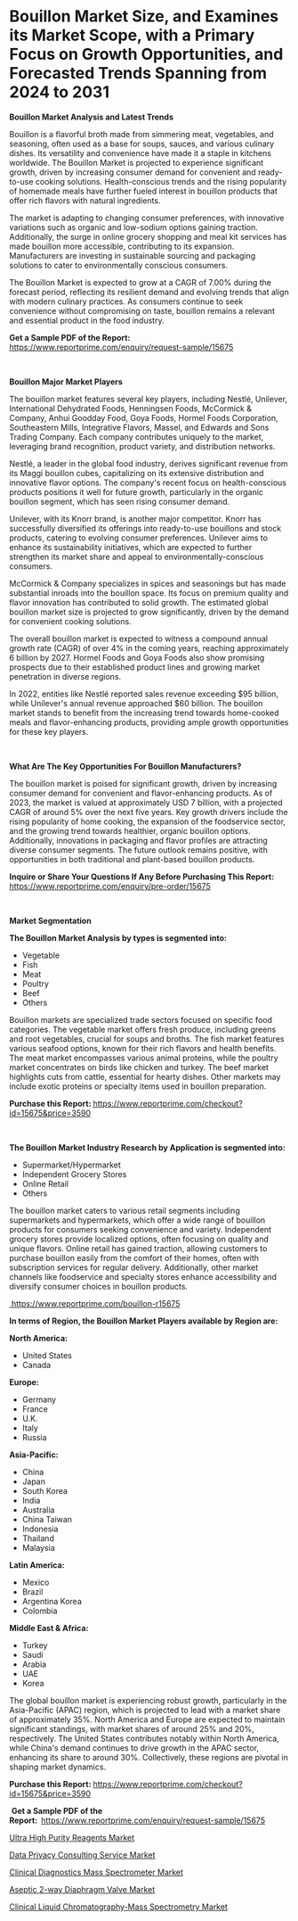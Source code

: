 <p><h1>Bouillon Market Size, and Examines its Market Scope, with a Primary Focus on Growth Opportunities, and Forecasted Trends Spanning from 2024 to 2031</h1></p><p><strong>Bouillon Market Analysis and Latest Trends</strong></p>
<p><p>Bouillon is a flavorful broth made from simmering meat, vegetables, and seasoning, often used as a base for soups, sauces, and various culinary dishes. Its versatility and convenience have made it a staple in kitchens worldwide. The Bouillon Market is projected to experience significant growth, driven by increasing consumer demand for convenient and ready-to-use cooking solutions. Health-conscious trends and the rising popularity of homemade meals have further fueled interest in bouillon products that offer rich flavors with natural ingredients.</p><p>The market is adapting to changing consumer preferences, with innovative variations such as organic and low-sodium options gaining traction. Additionally, the surge in online grocery shopping and meal kit services has made bouillon more accessible, contributing to its expansion. Manufacturers are investing in sustainable sourcing and packaging solutions to cater to environmentally conscious consumers. </p><p>The Bouillon Market is expected to grow at a CAGR of 7.00% during the forecast period, reflecting its resilient demand and evolving trends that align with modern culinary practices. As consumers continue to seek convenience without compromising on taste, bouillon remains a relevant and essential product in the food industry.</p></p>
<p><strong>Get a Sample PDF of the Report:&nbsp;</strong> <a href="https://www.reportprime.com/enquiry/request-sample/15675?utm_campaign=1471&utm_medium=2&utm_source=Github&utm_content=ia&utm_term=11102024&utm_id=bouillon">https://www.reportprime.com/enquiry/request-sample/15675</a></p>
<p>&nbsp;</p>
<p><strong>Bouillon Major Market Players</strong></p>
<p><p>The bouillon market features several key players, including Nestlé, Unilever, International Dehydrated Foods, Henningsen Foods, McCormick & Company, Anhui Goodday Food, Goya Foods, Hormel Foods Corporation, Southeastern Mills, Integrative Flavors, Massel, and Edwards and Sons Trading Company. Each company contributes uniquely to the market, leveraging brand recognition, product variety, and distribution networks.</p><p>Nestlé, a leader in the global food industry, derives significant revenue from its Maggi bouillon cubes, capitalizing on its extensive distribution and innovative flavor options. The company's recent focus on health-conscious products positions it well for future growth, particularly in the organic bouillon segment, which has seen rising consumer demand.</p><p>Unilever, with its Knorr brand, is another major competitor. Knorr has successfully diversified its offerings into ready-to-use bouillons and stock products, catering to evolving consumer preferences. Unilever aims to enhance its sustainability initiatives, which are expected to further strengthen its market share and appeal to environmentally-conscious consumers.</p><p>McCormick & Company specializes in spices and seasonings but has made substantial inroads into the bouillon space. Its focus on premium quality and flavor innovation has contributed to solid growth. The estimated global bouillon market size is projected to grow significantly, driven by the demand for convenient cooking solutions.</p><p>The overall bouillon market is expected to witness a compound annual growth rate (CAGR) of over 4% in the coming years, reaching approximately 6 billion by 2027. Hormel Foods and Goya Foods also show promising prospects due to their established product lines and growing market penetration in diverse regions.</p><p>In 2022, entities like Nestlé reported sales revenue exceeding $95 billion, while Unilever's annual revenue approached $60 billion. The bouillon market stands to benefit from the increasing trend towards home-cooked meals and flavor-enhancing products, providing ample growth opportunities for these key players.</p></p>
<p>&nbsp;</p>
<p><strong>What Are The Key Opportunities For Bouillon Manufacturers?</strong></p>
<p><p>The bouillon market is poised for significant growth, driven by increasing consumer demand for convenient and flavor-enhancing products. As of 2023, the market is valued at approximately USD 7 billion, with a projected CAGR of around 5% over the next five years. Key growth drivers include the rising popularity of home cooking, the expansion of the foodservice sector, and the growing trend towards healthier, organic bouillon options. Additionally, innovations in packaging and flavor profiles are attracting diverse consumer segments. The future outlook remains positive, with opportunities in both traditional and plant-based bouillon products.</p></p>
<p><strong>Inquire or Share Your Questions If Any Before Purchasing This Report:</strong> <a href="https://www.reportprime.com/enquiry/pre-order/15675?utm_campaign=1471&utm_medium=2&utm_source=Github&utm_content=ia&utm_term=11102024&utm_id=bouillon">https://www.reportprime.com/enquiry/pre-order/15675</a></p>
<p>&nbsp;</p>
<p><strong>Market Segmentation</strong></p>
<p><strong>The Bouillon Market Analysis by types is segmented into:</strong></p>
<p><ul><li>Vegetable</li><li>Fish</li><li>Meat</li><li>Poultry</li><li>Beef</li><li>Others</li></ul></p>
<p><p>Bouillon markets are specialized trade sectors focused on specific food categories. The vegetable market offers fresh produce, including greens and root vegetables, crucial for soups and broths. The fish market features various seafood options, known for their rich flavors and health benefits. The meat market encompasses various animal proteins, while the poultry market concentrates on birds like chicken and turkey. The beef market highlights cuts from cattle, essential for hearty dishes. Other markets may include exotic proteins or specialty items used in bouillon preparation.</p></p>
<p><strong>Purchase this Report:&nbsp;</strong><a href="https://www.reportprime.com/checkout?id=15675&price=3590&utm_campaign=1471&utm_medium=2&utm_source=Github&utm_content=ia&utm_term=11102024&utm_id=bouillon">https://www.reportprime.com/checkout?id=15675&price=3590</a></p>
<p>&nbsp;</p>
<p><strong>The Bouillon Market Industry Research by Application is segmented into:</strong></p>
<p><ul><li>Supermarket/Hypermarket</li><li>Independent Grocery Stores</li><li>Online Retail</li><li>Others</li></ul></p>
<p><p>The bouillon market caters to various retail segments including supermarkets and hypermarkets, which offer a wide range of bouillon products for consumers seeking convenience and variety. Independent grocery stores provide localized options, often focusing on quality and unique flavors. Online retail has gained traction, allowing customers to purchase bouillon easily from the comfort of their homes, often with subscription services for regular delivery. Additionally, other market channels like foodservice and specialty stores enhance accessibility and diversify consumer choices in bouillon products.</p></p>
<p><a href="https://www.reportprime.com/bouillon-r15675?utm_campaign=1471&utm_medium=2&utm_source=Github&utm_content=ia&utm_term=11102024&utm_id=bouillon">&nbsp;https://www.reportprime.com/bouillon-r15675</a></p>
<p><strong>In terms of Region, the Bouillon Market Players available by Region are:</strong></p>
<p>
    <p> <strong> North America: </strong>
        <ul>
            <li>United States</li>
            <li>Canada</li>
        </ul>
        </p> 
    <p> <strong> Europe: </strong>
        <ul>
            <li>Germany</li>
            <li>France</li>
            <li>U.K.</li>
            <li>Italy</li>
            <li>Russia</li>
        </ul>
        </p> 
    <p> <strong> Asia-Pacific: </strong>
        <ul>
            <li>China</li>
            <li>Japan</li>
            <li>South Korea</li>
            <li>India</li>
            <li>Australia</li>
            <li>China Taiwan</li>
            <li>Indonesia</li>
            <li>Thailand</li>
            <li>Malaysia</li>
        </ul>
        </p> 
    <p> <strong> Latin America: </strong>
        <ul>
            <li>Mexico</li>
            <li>Brazil</li>
            <li>Argentina Korea</li>
            <li>Colombia</li>
        </ul>
        </p> 
    <p> <strong> Middle East & Africa: </strong>
        <ul>
            <li>Turkey</li>
            <li>Saudi</li>
            <li>Arabia</li>
            <li>UAE</li>
            <li>Korea</li>
        </ul>
    </p>
    </p>
<p><p>The global bouillon market is experiencing robust growth, particularly in the Asia-Pacific (APAC) region, which is projected to lead with a market share of approximately 35%. North America and Europe are expected to maintain significant standings, with market shares of around 25% and 20%, respectively. The United States contributes notably within North America, while China's demand continues to drive growth in the APAC sector, enhancing its share to around 30%. Collectively, these regions are pivotal in shaping market dynamics.</p></p>
<p><strong>Purchase this Report: </strong><a href="https://www.reportprime.com/checkout?id=15675&price=3590&utm_campaign=1471&utm_medium=2&utm_source=Github&utm_content=ia&utm_term=11102024&utm_id=bouillon">https://www.reportprime.com/checkout?id=15675&price=3590</a></p>
<p>&nbsp;<strong>Get a Sample PDF of the Report:&nbsp;&nbsp;</strong><a href="https://www.reportprime.com/enquiry/request-sample/15675?utm_campaign=1471&utm_medium=2&utm_source=Github&utm_content=ia&utm_term=11102024&utm_id=bouillon">https://www.reportprime.com/enquiry/request-sample/15675</a></p>
<p><strong></strong></p>
<p><p><a href="https://www.linkedin.com/pulse/ultra-high-purity-reagents-market-essentials-key-players-demand-rvgef?utm_campaign=1471&utm_medium=2&utm_source=Github&utm_content=ia&utm_term=11102024&utm_id=bouillon">Ultra High Purity Reagents Market</a></p><p><a href="https://www.linkedin.com/pulse/data-privacy-consulting-service-market-global-insights-wstge?utm_campaign=1471&utm_medium=2&utm_source=Github&utm_content=ia&utm_term=11102024&utm_id=bouillon">Data Privacy Consulting Service Market</a></p><p><a href="https://www.linkedin.com/pulse/market-forecast-global-clinical-diagnostics-mass-spectrometer-ipwte?utm_campaign=1471&utm_medium=2&utm_source=Github&utm_content=ia&utm_term=11102024&utm_id=bouillon">Clinical Diagnostics Mass Spectrometer Market</a></p><p><a href="https://www.linkedin.com/pulse/emerging-trends-aseptic-2-way-diaphragm-valve-market-global-outlook-zdcoe?utm_campaign=1471&utm_medium=2&utm_source=Github&utm_content=ia&utm_term=11102024&utm_id=bouillon">Aseptic 2-way Diaphragm Valve Market</a></p><p><a href="https://www.linkedin.com/pulse/insights-clinical-liquid-chromatography-mass-spectrometry-ghbvc?utm_campaign=1471&utm_medium=2&utm_source=Github&utm_content=ia&utm_term=11102024&utm_id=bouillon">Clinical Liquid Chromatography-Mass Spectrometry Market</a></p></p>